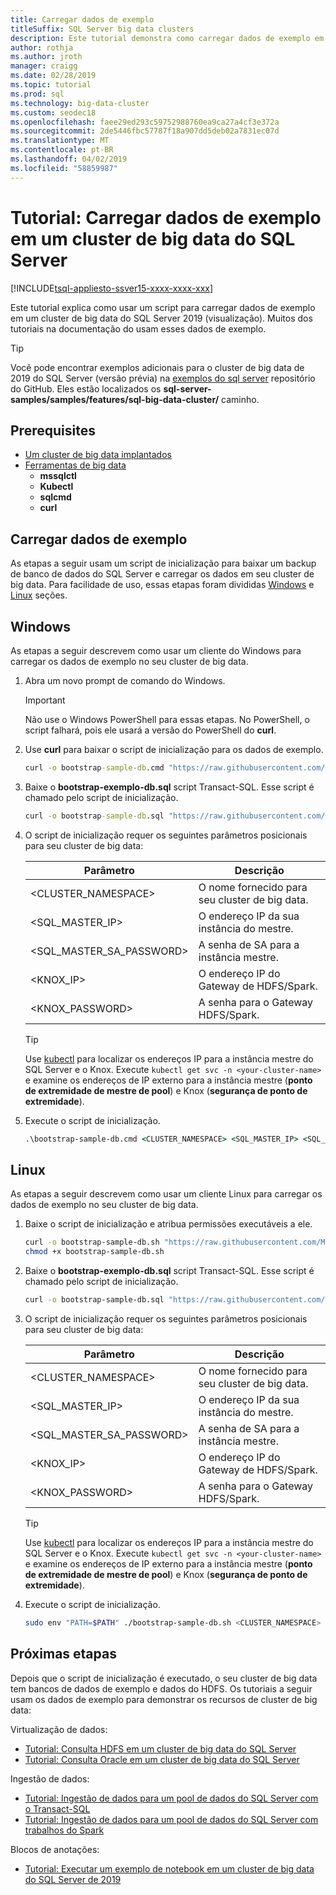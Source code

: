 ```yaml
---
title: Carregar dados de exemplo
titleSuffix: SQL Server big data clusters
description: Este tutorial demonstra como carregar dados de exemplo em um cluster de big data do SQL Server. Os dados de exemplo incluem dados relacionais na instância mestre do SQL Server. Ele também inclui dados do HDFS no pool de armazenamento. Esses dados dá suporte a outros tutoriais nesta seção.
author: rothja
ms.author: jroth
manager: craigg
ms.date: 02/28/2019
ms.topic: tutorial
ms.prod: sql
ms.technology: big-data-cluster
ms.custom: seodec18
ms.openlocfilehash: faee29ed293c59752988760ea9ca27a4cf3e372a
ms.sourcegitcommit: 2de5446fbc57787f18a907dd5deb02a7831ec07d
ms.translationtype: MT
ms.contentlocale: pt-BR
ms.lasthandoff: 04/02/2019
ms.locfileid: "58859987"
---
```

# <a name="tutorial-load-sample-data-into-a-sql-server-big-data-cluster"></a>Tutorial: Carregar dados de exemplo em um cluster de big data do SQL Server

[!INCLUDE[tsql-appliesto-ssver15-xxxx-xxxx-xxx](../includes/tsql-appliesto-ssver15-xxxx-xxxx-xxx.md)]

Este tutorial explica como usar um script para carregar dados de exemplo em um cluster de big data do SQL Server 2019 (visualização). Muitos dos tutoriais na documentação do usam esses dados de exemplo.

> [!TIP]
> Você pode encontrar exemplos adicionais para o cluster de big data de 2019 do SQL Server (versão prévia) na [exemplos do sql server](https://github.com/Microsoft/sql-server-samples/tree/master/samples/features/sql-big-data-cluster) repositório do GitHub. Eles estão localizados os **sql-server-samples/samples/features/sql-big-data-cluster/** caminho.

## <a name="prerequisites"></a>Prerequisites

- [Um cluster de big data implantados](deployment-guidance.md)
- [Ferramentas de big data](deploy-big-data-tools.md)
   - **mssqlctl**
   - **Kubectl**
   - **sqlcmd**
   - **curl**

## <a id="sampledata"></a> Carregar dados de exemplo

As etapas a seguir usam um script de inicialização para baixar um backup de banco de dados do SQL Server e carregar os dados em seu cluster de big data. Para facilidade de uso, essas etapas foram divididas [Windows](#windows) e [Linux](#linux) seções.

## <a id="windows"></a> Windows

As etapas a seguir descrevem como usar um cliente do Windows para carregar os dados de exemplo no seu cluster de big data.

1. Abra um novo prompt de comando do Windows.

   > [!IMPORTANT]
   > Não use o Windows PowerShell para essas etapas. No PowerShell, o script falhará, pois ele usará a versão do PowerShell do **curl**.

1. Use **curl** para baixar o script de inicialização para os dados de exemplo.

   ```cmd
   curl -o bootstrap-sample-db.cmd "https://raw.githubusercontent.com/Microsoft/sql-server-samples/master/samples/features/sql-big-data-cluster/bootstrap-sample-db.cmd"
   ```

1. Baixe o **bootstrap-exemplo-db.sql** script Transact-SQL. Esse script é chamado pelo script de inicialização.

   ```cmd
   curl -o bootstrap-sample-db.sql "https://raw.githubusercontent.com/Microsoft/sql-server-samples/master/samples/features/sql-big-data-cluster/bootstrap-sample-db.sql"
   ```

1. O script de inicialização requer os seguintes parâmetros posicionais para seu cluster de big data:

   | Parâmetro | Descrição |
   |---|---|
   | <CLUSTER_NAMESPACE> | O nome fornecido para seu cluster de big data. |
   | <SQL_MASTER_IP> | O endereço IP da sua instância do mestre. |
   | <SQL_MASTER_SA_PASSWORD> | A senha de SA para a instância mestre. |
   | <KNOX_IP> | O endereço IP do Gateway de HDFS/Spark. |
   | <KNOX_PASSWORD> | A senha para o Gateway HDFS/Spark. |

   > [!TIP]
   > Use [kubectl](cluster-troubleshooting-commands.md) para localizar os endereços IP para a instância mestre do SQL Server e o Knox. Execute `kubectl get svc -n <your-cluster-name>` e examine os endereços de IP externo para a instância mestre (**ponto de extremidade de mestre de pool**) e Knox (**segurança de ponto de extremidade**).

1. Execute o script de inicialização.

   ```cmd
   .\bootstrap-sample-db.cmd <CLUSTER_NAMESPACE> <SQL_MASTER_IP> <SQL_MASTER_SA_PASSWORD> <KNOX_IP> <KNOX_PASSWORD>
   ```

## <a id="linux"></a> Linux

As etapas a seguir descrevem como usar um cliente Linux para carregar os dados de exemplo no seu cluster de big data.

1. Baixe o script de inicialização e atribua permissões executáveis a ele.

   ```bash
   curl -o bootstrap-sample-db.sh "https://raw.githubusercontent.com/Microsoft/sql-server-samples/master/samples/features/sql-big-data-cluster/bootstrap-sample-db.sh"
   chmod +x bootstrap-sample-db.sh
   ```

1. Baixe o **bootstrap-exemplo-db.sql** script Transact-SQL. Esse script é chamado pelo script de inicialização.

   ```bash
   curl -o bootstrap-sample-db.sql "https://raw.githubusercontent.com/Microsoft/sql-server-samples/master/samples/features/sql-big-data-cluster/bootstrap-sample-db.sql"
   ```

1. O script de inicialização requer os seguintes parâmetros posicionais para seu cluster de big data:

   | Parâmetro | Descrição |
   |---|---|
   | <CLUSTER_NAMESPACE> | O nome fornecido para seu cluster de big data. |
   | <SQL_MASTER_IP> | O endereço IP da sua instância do mestre. |
   | <SQL_MASTER_SA_PASSWORD> | A senha de SA para a instância mestre. |
   | <KNOX_IP> | O endereço IP do Gateway de HDFS/Spark. |
   | <KNOX_PASSWORD> | A senha para o Gateway HDFS/Spark. |

   > [!TIP]
   > Use [kubectl](cluster-troubleshooting-commands.md) para localizar os endereços IP para a instância mestre do SQL Server e o Knox. Execute `kubectl get svc -n <your-cluster-name>` e examine os endereços de IP externo para a instância mestre (**ponto de extremidade de mestre de pool**) e Knox (**segurança de ponto de extremidade**).

1. Execute o script de inicialização.

   ```bash
   sudo env "PATH=$PATH" ./bootstrap-sample-db.sh <CLUSTER_NAMESPACE> <SQL_MASTER_IP> <SQL_MASTER_SA_PASSWORD> <KNOX_IP> <KNOX_PASSWORD>
   ```

## <a name="next-steps"></a>Próximas etapas

Depois que o script de inicialização é executado, o seu cluster de big data tem bancos de dados de exemplo e dados do HDFS. Os tutoriais a seguir usam os dados de exemplo para demonstrar os recursos de cluster de big data:

Virtualização de dados:

- [Tutorial: Consulta HDFS em um cluster de big data do SQL Server](tutorial-query-hdfs-storage-pool.md)
- [Tutorial: Consulta Oracle em um cluster de big data do SQL Server](tutorial-query-oracle.md)

Ingestão de dados:

- [Tutorial: Ingestão de dados para um pool de dados do SQL Server com o Transact-SQL](tutorial-data-pool-ingest-sql.md)
- [Tutorial: Ingestão de dados para um pool de dados do SQL Server com trabalhos do Spark](tutorial-data-pool-ingest-spark.md)

Blocos de anotações:

- [Tutorial: Executar um exemplo de notebook em um cluster de big data do SQL Server de 2019](tutorial-notebook-spark.md)